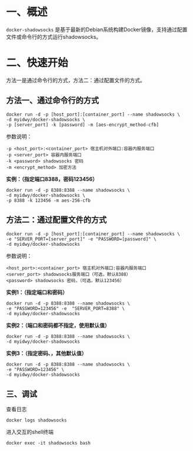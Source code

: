 # 一、概述

`docker-shadowsocks` 是基于最新的Debian系统构建Docker镜像，支持通过配置文件或命令行的方式运行shadowsocks。

# 二、快速开始

方法一是通过命令行的方式，方法二：通过配置文件的方式。

## 方法一、通过命令行的方式

```
docker run -d -p [host_port]:[container_port] --name shadowsocks \
-d myidwy/docker-shadowsocks \
-p [server_port] -k [password] -m [aes-encrypt_method-cfb]
```

参数说明：

```
-p <host_port>:<container_port> 宿主机对外端口:容器内服务端口
-p <server_port> 容器内服务端口
-k <password> shadowsocks 密码
-m <encrypt_method> 加密方法
```

**实例：（指定端口8388，密码123456）**

```
docker run -d -p 8388:8388 --name shadowsocks \
-d myidwy/docker-shadowsocks \
-p 8388 -k 123456 -m aes-256-cfb
```

## 方法二：通过配置文件的方式

```
docker run -d -p [host_port]:[container_port] --name shadowsocks \
-e "SERVER_PORT=[server_port]" -e "PASSWORD=[password]" \
-d myidwy/docker-shadowsocks
```

参数说明：

```
<host_port>:<container_port> 宿主机对外端口:容器内服务端口
<server_port> shadowsocks服务端口（可选，默认8388）
<password> shadowsocks 密码，（可选，默认123456）
```

**实例1：（指定端口和密码）**

```
docker run -d -p 8388:8388 --name shadowsocks \
-e "PASSWORD=123456" -e  "SERVER_PORT=8388" \
-d myidwy/docker-shadowsocks
```

**实例2：（端口和密码都不指定，使用默认值）**

```
docker run -d -p 8388:8388 --name shadowsocks \
-d myidwy/docker-shadowsocks
```

**实例3：（指定密码、，其他默认值）**

```
docker run -d -p 8388:8388 --name shadowsocks \
-e "PASSWORD=123456" \
-d myidwy/docker-shadowsocks
```

## 三、调试

查看日志

```
docker logs shadowsocks
```

进入交互的shell终端

```
docker exec -it shadowsocks bash
```